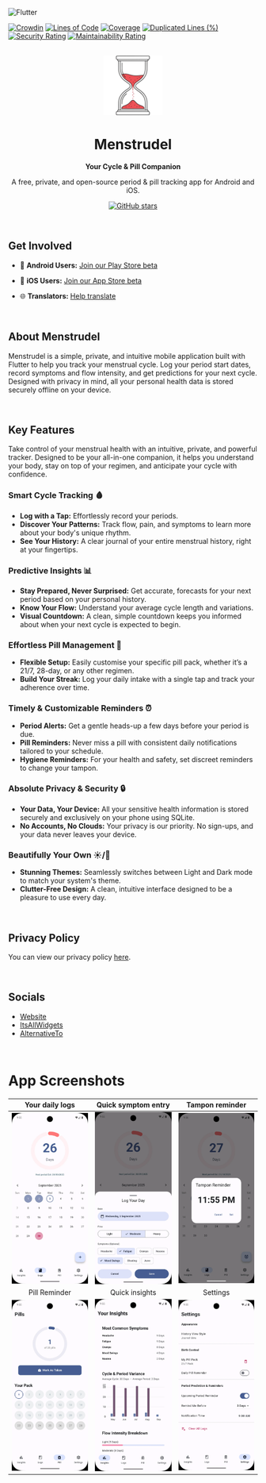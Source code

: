 ![Flutter](https://img.shields.io/badge/Flutter-%2302569B.svg?style=for-the-badge&logo=Flutter&logoColor=white)

[![Crowdin](https://badges.crowdin.net/menstrudel/localized.svg)](https://crowdin.com/project/menstrudel) [![Lines of Code](https://sonarcloud.io/api/project_badges/measure?project=J-shw_Menstrudel&metric=ncloc)](https://sonarcloud.io/summary/new_code?id=J-shw_Menstrudel) [![Coverage](https://sonarcloud.io/api/project_badges/measure?project=J-shw_Menstrudel&metric=coverage)](https://sonarcloud.io/summary/new_code?id=J-shw_Menstrudel) [![Duplicated Lines (%)](https://sonarcloud.io/api/project_badges/measure?project=J-shw_Menstrudel&metric=duplicated_lines_density)](https://sonarcloud.io/summary/new_code?id=J-shw_Menstrudel) [![Security Rating](https://sonarcloud.io/api/project_badges/measure?project=J-shw_Menstrudel&metric=security_rating)](https://sonarcloud.io/summary/new_code?id=J-shw_Menstrudel) [![Maintainability Rating](https://sonarcloud.io/api/project_badges/measure?project=J-shw_Menstrudel&metric=sqale_rating)](https://sonarcloud.io/summary/new_code?id=J-shw_Menstrudel)

<br>

<div align="center">
  <img src="icon/Menstrudle_cropped.png" alt="Menstrudel App Icon" width="120">

  # Menstrudel

  **Your Cycle & Pill Companion**

  <p>A free, private, and open-source period & pill tracking app for Android and iOS.</p>

  <p>
    <a href="https://github.com/YOUR_USERNAME/YOUR_REPO">
      <img src="https://img.shields.io/github/stars/J-shw/Menstrudel?style=social" alt="GitHub stars">
    </a>
  </p>
</div>

<br>

## Get Involved

- 🤖 **Android Users:** [Join our Play Store beta](https://groups.google.com/g/menstrudel-app-testers)

- 🍎 **iOS Users:** [Join our App Store beta](https://testflight.apple.com/join/VZPHnFqU)

- 🌐 **Translators:** [Help translate](https://crowdin.com/project/menstrudel)

<br>

## About Menstrudel

Menstrudel is a simple, private, and intuitive mobile application built with Flutter to help you track your menstrual cycle. Log your period start dates, record symptoms and flow intensity, and get predictions for your next cycle. Designed with privacy in mind, all your personal health data is stored securely offline on your device.

<br>

## Key Features

Take control of your menstrual health with an intuitive, private, and powerful tracker. Designed to be your all-in-one companion, it helps you understand your body, stay on top of your regimen, and anticipate your cycle with confidence.

### Smart Cycle Tracking 🩸
* **Log with a Tap:** Effortlessly record your periods.
* **Discover Your Patterns:** Track flow, pain, and symptoms to learn more about your body's unique rhythm.
* **See Your History:** A clear journal of your entire menstrual history, right at your fingertips.

### Predictive Insights 📊
* **Stay Prepared, Never Surprised:** Get accurate, forecasts for your next period based on your personal history.
* **Know Your Flow:** Understand your average cycle length and variations.
* **Visual Countdown:** A clean, simple countdown keeps you informed about when your next cycle is expected to begin.

### Effortless Pill Management 💊
* **Flexible Setup:** Easily customise your specific pill pack, whether it’s a 21/7, 28-day, or any other regimen.
* **Build Your Streak:** Log your daily intake with a single tap and track your adherence over time.

### Timely & Customizable Reminders ⏰
* **Period Alerts:** Get a gentle heads-up a few days before your period is due.
* **Pill Reminders:** Never miss a pill with consistent daily notifications tailored to your schedule.
* **Hygiene Reminders:** For your health and safety, set discreet reminders to change your tampon.

### Absolute Privacy & Security 🔒
* **Your Data, Your Device:** All your sensitive health information is stored securely and exclusively on your phone using SQLite.
* **No Accounts, No Clouds:** Your privacy is our priority. No sign-ups, and your data never leaves your device.

### Beautifully Your Own ☀️/🌙
* **Stunning Themes:** Seamlessly switches between Light and Dark mode to match your system's theme.
* **Clutter-Free Design:** A clean, intuitive interface designed to be a pleasure to use every day.

<br>

## Privacy Policy

You can view our privacy policy [here](https://menstrudel.app/privacy/).

<br>

## Socials

- [Website](https://menstrudel.app/)
- [ItsAllWidgets](https://itsallwidgets.com/menstrudel)
- [AlternativeTo](https://alternativeto.net/software/menstrudel/about/)

<br>

# App Screenshots

| Your daily logs |  Quick symptom entry | Tampon reminder |
| :---: | :---: | :---: |
| ![Log View](docs/screenshots/android/logs_screen.webp) | ![Symptom Entry Dialog](docs/screenshots/android/log_screen.webp) | ![Symptom Entry Dialog](docs/screenshots/android/tampon_reminder.webp) |
| Pill Reminder | Quick insights | Settings |
| ![Screenshot of the pill reminder screen in Menstrudel](docs/screenshots/android/pills_screen.webp)  | ![Insights View](docs/screenshots/android/insights_screen.webp) | ![Symptom Entry Dialog](docs/screenshots/android/settings_screen.webp) |  |
